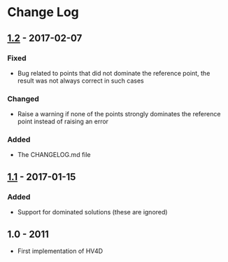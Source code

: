 # Change Log

<!-- ## [Unreleased] -->

## [1.2] - 2017-02-07
### Fixed
- Bug related to points that did not dominate the reference point, the result was not always correct in such cases

### Changed
- Raise a warning if none of the points strongly dominates the reference point instead of raising an error

### Added
- The CHANGELOG.md file

## [1.1] - 2017-01-15
### Added
- Support for dominated solutions (these are ignored)

## 1.0 - 2011
- First implementation of HV4D


[1.1]: https://github.com/apguerreiro/HV4D/releases/tag/v1.1
[1.2]: https://github.com/apguerreiro/HV4D/releases/tag/v1.2
